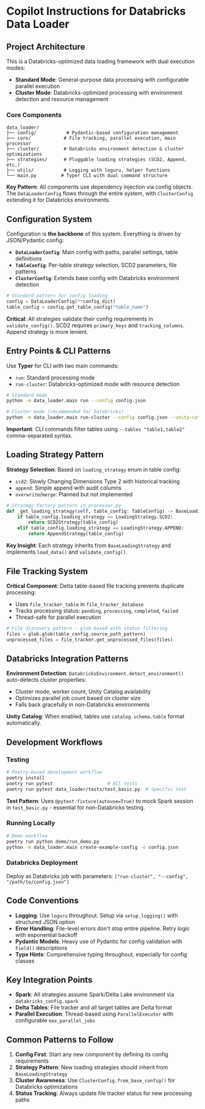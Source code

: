 # Copilot Instructions for Databricks Data Loader

## Project Architecture

This is a Databricks-optimized data loading framework with dual execution modes:
- **Standard Mode**: General-purpose data processing with configurable parallel execution
- **Cluster Mode**: Databricks-optimized processing with environment detection and resource management

### Core Components

```
data_loader/
├── config/           # Pydantic-based configuration management
├── core/            # File tracking, parallel execution, main processor
├── cluster/         # Databricks environment detection & cluster optimizations  
├── strategies/      # Pluggable loading strategies (SCD2, Append, etc.)
├── utils/           # Logging with loguru, helper functions
└── main.py         # Typer CLI with dual command structure
```

**Key Pattern**: All components use dependency injection via config objects. The `DataLoaderConfig` flows through the entire system, with `ClusterConfig` extending it for Databricks environments.

## Configuration System

Configuration is **the backbone** of this system. Everything is driven by JSON/Pydantic config:

- **`DataLoaderConfig`**: Main config with paths, parallel settings, table definitions
- **`TableConfig`**: Per-table strategy selection, SCD2 parameters, file patterns
- **`ClusterConfig`**: Extends base config with Databricks environment detection

```python
# Standard pattern for config loading
config = DataLoaderConfig(**config_dict)
table_config = config.get_table_config("table_name")
```

**Critical**: All strategies validate their config requirements in `validate_config()`. SCD2 requires `primary_keys` and `tracking_columns`. Append strategy is more lenient.

## Entry Points & CLI Patterns

Use **Typer** for CLI with two main commands:
- `run`: Standard processing mode
- `run-cluster`: Databricks-optimized mode with resource detection

```bash
# Standard mode
python -m data_loader.main run --config config.json

# Cluster mode (recommended for Databricks)  
python -m data_loader.main run-cluster --config config.json --unity-catalog
```

**Important**: CLI commands filter tables using `--tables "table1,table2"` comma-separated syntax.

## Loading Strategy Pattern

**Strategy Selection**: Based on `loading_strategy` enum in table config:
- `scd2`: Slowly Changing Dimensions Type 2 with historical tracking
- `append`: Simple append with audit columns
- `overwrite`/`merge`: Planned but not implemented

```python
# Strategy factory pattern in processor.py
def _get_loading_strategy(self, table_config: TableConfig) -> BaseLoadingStrategy:
    if table_config.loading_strategy == LoadingStrategy.SCD2:
        return SCD2Strategy(table_config)
    elif table_config.loading_strategy == LoadingStrategy.APPEND:
        return AppendStrategy(table_config)
```

**Key Insight**: Each strategy inherits from `BaseLoadingStrategy` and implements `load_data()` and `validate_config()`.

## File Tracking System

**Critical Component**: Delta table-based file tracking prevents duplicate processing:
- Uses `file_tracker_table` in `file_tracker_database` 
- Tracks processing status: `pending`, `processing`, `completed`, `failed`
- Thread-safe for parallel execution

```python
# File discovery pattern - glob-based with status filtering
files = glob.glob(table_config.source_path_pattern)
unprocessed_files = file_tracker.get_unprocessed_files(files)
```

## Databricks Integration Patterns

**Environment Detection**: `DatabricksEnvironment.detect_environment()` auto-detects cluster properties:
- Cluster mode, worker count, Unity Catalog availability
- Optimizes parallel job count based on cluster size
- Falls back gracefully in non-Databricks environments

**Unity Catalog**: When enabled, tables use `catalog.schema.table` format automatically.

## Development Workflows

### Testing
```bash
# Poetry-based development workflow
poetry install
poetry run pytest                    # All tests
poetry run pytest data_loader/tests/test_basic.py  # Specific test
```

**Test Pattern**: Uses `@pytest.fixture(autouse=True)` to mock Spark session in `test_basic.py` - essential for non-Databricks testing.

### Running Locally
```bash
# Demo workflow
poetry run python demo/run_demo.py
python -m data_loader.main create-example-config -o config.json
```

### Databricks Deployment
Deploy as Databricks job with parameters: `["run-cluster", "--config", "/path/to/config.json"]`

## Code Conventions

- **Logging**: Use `loguru` throughout. Setup via `setup_logging()` with structured JSON option
- **Error Handling**: File-level errors don't stop entire pipeline. Retry logic with exponential backoff
- **Pydantic Models**: Heavy use of Pydantic for config validation with `Field()` descriptions
- **Type Hints**: Comprehensive typing throughout, especially for config classes

## Key Integration Points

- **Spark**: All strategies assume Spark/Delta Lake environment via `databricks_config.spark`
- **Delta Tables**: File tracker and all target tables are Delta format
- **Parallel Execution**: Thread-based using `ParallelExecutor` with configurable `max_parallel_jobs`

## Common Patterns to Follow

1. **Config First**: Start any new component by defining its config requirements
2. **Strategy Pattern**: New loading strategies should inherit from `BaseLoadingStrategy`
3. **Cluster Awareness**: Use `ClusterConfig.from_base_config()` for Databricks optimizations
4. **Status Tracking**: Always update file tracker status for new processing paths
